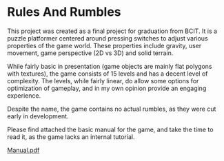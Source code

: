 # Rules And Rumbles
This project was created as a final project for graduation from BCIT.
It is a puzzle platformer centered around pressing switches to adjust various properties of the game world.
These properties include gravity, user movement, game perspective (2D vs 3D) and solid terrain.

While fairly basic in presentation (game objects are mainly flat polygons with textures), the game consists of 15 levels and has a decent level of complexity.
The levels, while fairly linear, do allow some options for optimization of gameplay, and in my own opinion provide an engaging experience.

Despite the name, the game contains no actual rumbles, as they were cut early in development.

Please find attached the basic manual for the game, and take the time to read it, as the game lacks an internal tutorial.

[Manual.pdf](https://github.com/mgoerwell/RulesAndRumbles/files/8375351/Manual.pdf)
